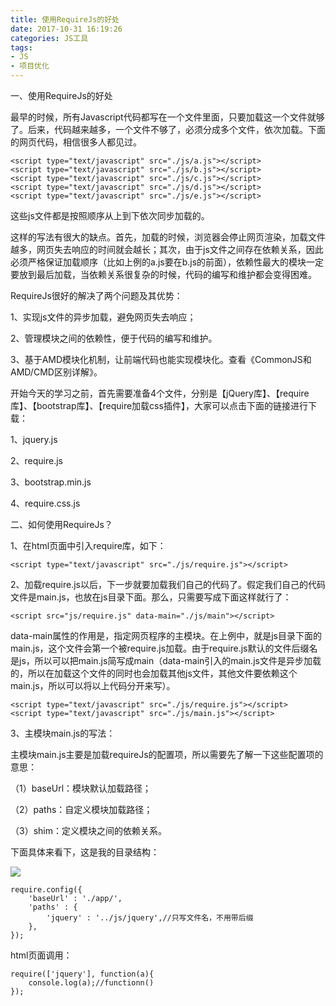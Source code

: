 ```yaml
---
title: 使用RequireJs的好处
date: 2017-10-31 16:19:26
categories: JS工具
tags: 
- JS
- 项目优化
---
```


一、使用RequireJs的好处

最早的时候，所有Javascript代码都写在一个文件里面，只要加载这一个文件就够了。后来，代码越来越多，一个文件不够了，必须分成多个文件，依次加载。下面的网页代码，相信很多人都见过。

	<script type="text/javascript" src="./js/a.js"></script>
	<script type="text/javascript" src="./js/b.js"></script>
	<script type="text/javascript" src="./js/c.js"></script>
	<script type="text/javascript" src="./js/d.js"></script>
	<script type="text/javascript" src="./js/e.js"></script>

这些js文件都是按照顺序从上到下依次同步加载的。

这样的写法有很大的缺点。首先，加载的时候，浏览器会停止网页渲染，加载文件越多，网页失去响应的时间就会越长；其次，由于js文件之间存在依赖关系，因此必须严格保证加载顺序（比如上例的a.js要在b.js的前面），依赖性最大的模块一定要放到最后加载，当依赖关系很复杂的时候，代码的编写和维护都会变得困难。

RequireJs很好的解决了两个问题及其优势：

1、实现js文件的异步加载，避免网页失去响应；

2、管理模块之间的依赖性，便于代码的编写和维护。

3、基于AMD模块化机制，让前端代码也能实现模块化。查看《CommonJS和AMD/CMD区别详解》。

开始今天的学习之前，首先需要准备4个文件，分别是【jQuery库】、【require库】、【bootstrap库】、【require加载css插件】，大家可以点击下面的链接进行下载：

1、jquery.js

2、require.js

3、bootstrap.min.js

4、require.css.js

二、如何使用RequireJs？

1、在html页面中引入require库，如下：

	<script type="text/javascript" src="./js/require.js"></script>
2、加载require.js以后，下一步就要加载我们自己的代码了。假定我们自己的代码文件是main.js，也放在js目录下面。那么，只需要写成下面这样就行了：

	<script src="js/require.js" data-main="./js/main"></script>
data-main属性的作用是，指定网页程序的主模块。在上例中，就是js目录下面的main.js，这个文件会第一个被require.js加载。由于require.js默认的文件后缀名是js，所以可以把main.js简写成main（data-main引入的main.js文件是异步加载的，所以在加载这个文件的同时也会加载其他js文件，其他文件要依赖这个main.js，所以可以将以上代码分开来写）。

	<script type="text/javascript" src="./js/require.js"></script>
	<script type="text/javascript" src="./js/main.js"></script>
3、主模块main.js的写法：

主模块main.js主要是加载requireJs的配置项，所以需要先了解一下这些配置项的意思：

（1）baseUrl：模块默认加载路径；

（2）paths：自定义模块加载路径；

（3）shim：定义模块之间的依赖关系。

下面具体来看下，这是我的目录结构：

![](https://i.imgur.com/p7Cnmal.jpg)

	require.config({
	    'baseUrl' : './app/',
	    'paths' : {
	        'jquery' : '../js/jquery',//只写文件名，不用带后缀
	    },
	});

html页面调用：

	require(['jquery'], function(a){
	    console.log(a);//functionn()
	});